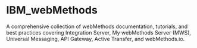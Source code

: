 # IBM_webMethods
A comprehensive collection of webMethods documentation, tutorials, and best practices covering Integration Server, My webMethods Server (MWS), Universal Messaging, API Gateway, Active Transfer, and webMethods.io. 
